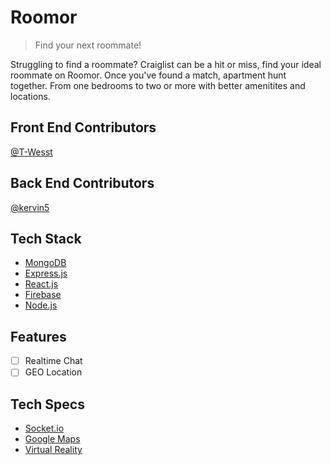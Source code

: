 # Roomor
> Find your next roommate!

Struggling to find a roommate? Craiglist can be a hit or miss, find your ideal roommate on Roomor. Once you've found a match, apartment hunt together. From one bedrooms to two or more with better amenitites and locations.

## Front End Contributors
[@T-Wesst](https://github.com/T-Wesst)
## Back End Contributors
[@kervin5](https://github.com/kervin5)
## Tech Stack
- [MongoDB](https://docs.mongodb.com/)
- [Express.js](https://expressjs.com/)
- [React.js](https://reactjs.org/)
- [Firebase](https://firebase.google.com/)
- [Node.js](https://nodejs.org/en/)
## Features
- [ ] Realtime Chat
- [ ] GEO Location
## Tech Specs
- [Socket.io](https://socket.io/)
- [Google Maps](https://developers.google.com/maps/documentation/)
- [Virtual Reality](https://developers.google.com/vr/)
